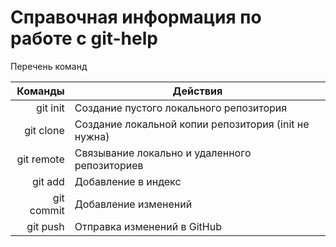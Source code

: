# Справочная информация по работе с git-help

Перечень команд

Команды | Действия
-------------:|---------------------
git init | Создание пустого локального репозитория
git clone | Создание локальной копии репозитория (init не нужна)
git remote | Связывание локально и  удаленного репозиториев
git add | Добавление в индекс
git commit | Добавление изменений
git push| Отправка изменений в GitHub
